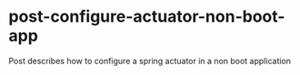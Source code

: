 post-configure-actuator-non-boot-app
====================================

Post describes how to configure a spring actuator in a non boot application
